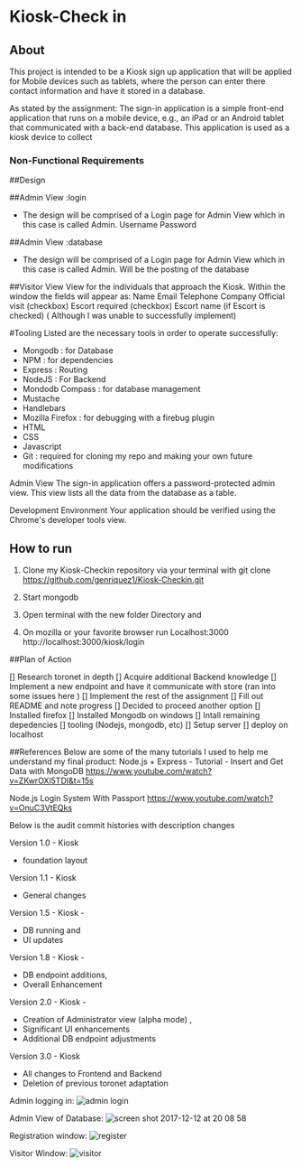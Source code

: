 # Kiosk-Check in

## About 
This project is intended to be a Kiosk sign up application that will be applied for Mobile devices such as tablets, where the person can enter there contact information and have it stored in a database.

As stated by the assignment: 
The sign-in application is a simple front-end application that runs on a mobile device, e.g., an iPad or an Android tablet that communicated with a back-end database. This application is used as a kiosk device to collect 


### Non-Functional Requirements

##Design 

##Admin View :login
- The design will be comprised of a Login page for Admin View which in this case is called Admin.
   Username
   Password

##Admin View :database
- The design will be comprised of a Login page for Admin View which in this case is called Admin.
   Will be the posting of the database
   
##Visitor View 
View for the individuals that approach the Kiosk. 
   Within the window the fields will appear as: 
   Name 
   Email
   Telephone
   Company
   Official visit (checkbox)
   Escort required (checkbox)
   Escort name (if Escort is checked)  ( Although I was unable to successfully implement)
    

#Tooling
 Listed are the necessary tools in order to operate successfully:
- Mongodb : for Database
- NPM : for dependencies
- Express : Routing
- NodeJS : For Backend
- Mondodb Compass : for database management
- Mustache
- Handlebars
- Mozilla Firefox : for debugging with a firebug plugin
- HTML
- CSS
- Javascript
- Git : required for cloning my repo and making your own future modifications


Admin View
The sign-in application offers a password-protected admin view. This view lists all the data from the database as a table.


Development Environment
Your application should be verified using the Chrome's developer tools view.



## How to run

1. Clone my Kiosk-Checkin repository via your terminal with
git clone https://github.com/genriquez1/Kiosk-Checkin.git

2. Start mongodb 

3. Open terminal with the new folder Directory and 

4. On mozilla or your favorite browser run Localhost:3000 
http://localhost:3000/kiosk/login




##Plan of Action

[] Research toronet in depth
[] Acquire additional Backend knowledge
[] Implement a new endpoint and have it communicate with store   (ran into some issues here )
[] Implement the rest of the assignment
[] Fill out README and note progress
[] Decided to proceed another option
[] Installed firefox
[] Installed Mongodb on windows
[] Intall remaining depedencies
[] tooling (Nodejs, mongodb, etc) 
[] Setup server
[] deploy on localhost

##References
Below are some of the many tutorials I used to help me understand my final product:
Node.js + Express - Tutorial - Insert and Get Data with MongoDB
https://www.youtube.com/watch?v=ZKwrOXl5TDI&t=15s

Node.js Login System With Passport 
https://www.youtube.com/watch?v=OnuC3VtEQks



Below is the audit commit histories with description changes

Version 1.0 - Kiosk 
- foundation  layout

Version 1.1 - Kiosk
- General changes

Version 1.5 - Kiosk - 
- DB running and 
- UI updates

Version 1.8 - Kiosk - 
- DB endpoint additions, 
- Overall Enhancement

 Version 2.0 - Kiosk - 
 - Creation of Administrator view (alpha mode) , 
 - Significant UI enhancements  
 - Additional DB endpoint adjustments
 
 Version 3.0 - Kiosk  
 - All changes to Frontend and Backend 
 - Deletion of previous toronet adaptation

Admin logging in:
![admin login](https://user-images.githubusercontent.com/17266148/33921202-289e7a60-df77-11e7-899a-e33d341118f8.PNG)

Admin View of Database:
![screen shot 2017-12-12 at 20 08 58](https://user-images.githubusercontent.com/17266148/33921377-54248b10-df78-11e7-9551-05d73f017d49.png)

Registration window:
![register](https://user-images.githubusercontent.com/17266148/33921176-ef4509e6-df76-11e7-8c71-7d69910e9447.PNG)


Visitor Window:
![visitor](https://user-images.githubusercontent.com/17266148/33921249-828618b2-df77-11e7-9e5d-88eee9991677.PNG)
